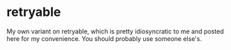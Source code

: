 retryable
=========

My own variant on retryable, which is pretty idiosyncratic to me and posted here for my convenience. You should probably use someone else's.
